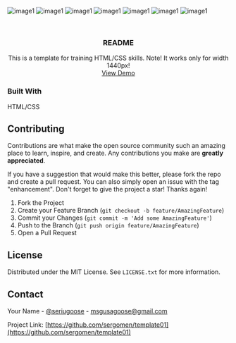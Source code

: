 <!-- Improved compatibility of back to top link: See: https://github.com/othneildrew/Best-README-Template/pull/73 -->
<a name="readme-top"></a>
<!--
*** Thanks for checking out the Best-README-Template. If you have a suggestion
*** that would make this better, please fork the repo and create a pull request
*** or simply open an issue with the tag "enhancement".
*** Don't forget to give the project a star!
*** Thanks again! Now go create something AMAZING! :D
-->



<!-- PROJECT SHIELDS -->
<!--
*** I'm using markdown "reference style" links for readability.
*** Reference links are enclosed in brackets [ ] instead of parentheses ( ).
*** See the bottom of this document for the declaration of the reference variables
*** for contributors-url, forks-url, etc. This is an optional, concise syntax you may use.
*** https://www.markdownguide.org/basic-syntax/#reference-style-links
-->
<!-- [![image1][1]][https://ibb.co/kGQQC6M]
[![image1][2]][https://ibb.co/qkrLKZq]
[![image1][3]][https://ibb.co/StmThBw]
[![image1][4]][https://ibb.co/6gqyQnB]
[![image1][5]][https://ibb.co/G2QDgP6]
[![image1][6]][https://ibb.co/hFXZxN1]
[![image1][7]][https://ibb.co/TqD5NrD] -->
![image1][1]
![image1][2]
![image1][3]
![image1][4]
![image1][5]
![image1][6]
![image1][7]
<!-- PROJECT LOGO -->
<br />
<div align="center">
  <h3 align="center">README</h3>

  <p align="center">
    This is a template for training HTML/CSS skills.
    Note! It works only for width 1440px!
    <br />
    <a href="https://sergomen.github.com/template01">View Demo</a>
  </p>
  
</div>

### Built With

HTML/CSS

<!-- CONTRIBUTING -->
## Contributing

Contributions are what make the open source community such an amazing place to learn, inspire, and create. Any contributions you make are **greatly appreciated**.

If you have a suggestion that would make this better, please fork the repo and create a pull request. You can also simply open an issue with the tag "enhancement".
Don't forget to give the project a star! Thanks again!

1. Fork the Project
2. Create your Feature Branch (`git checkout -b feature/AmazingFeature`)
3. Commit your Changes (`git commit -m 'Add some AmazingFeature'`)
4. Push to the Branch (`git push origin feature/AmazingFeature`)
5. Open a Pull Request


<!-- LICENSE -->
## License

Distributed under the MIT License. See `LICENSE.txt` for more information.


<!-- CONTACT -->
## Contact

Your Name - [@seriugoose](https://twitter.com/seriugoose) - msgusagoose@gmail.com

Project Link: [https://github.com/sergomen/template01](https://github.com/sergomen/template01)

<!-- MARKDOWN LINKS & IMAGES -->
<!-- https://www.markdownguide.org/basic-syntax/#reference-style-links -->
[1]: https://i.postimg.cc/g2QjLr9f/1.png
[2]: https://i.postimg.cc/90mQH7Tq/2.png
[3]: https://i.postimg.cc/pdjTfxRy/3.png
[4]: https://i.postimg.cc/4dT3wMxP/4.png
[5]: https://i.postimg.cc/sX9gLcBr/5.png
[6]: https://i.postimg.cc/0jV2kydX/6.png
[7]: https://i.postimg.cc/kX5gjWq0/7.png


<!-- [1]: https://i.ibb.co/mR66WFS/1.png
[2]: https://i.ibb.co/YpL4mrn/2.png
[3]: https://i.ibb.co/c685GQh/3.png
[4]: https://i.ibb.co/V2kL6jm/4.png
[5]: https://i.ibb.co/85gwF8C/5.png
[6]: https://i.ibb.co/ZzHYRr1/6.png
[7]: https://i.ibb.co/84nVQXn/7.png -->